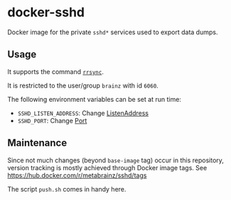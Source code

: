 # docker-sshd

Docker image for the private `sshd*` services used to export data dumps.

## Usage

It supports the command [`rrsync`](https://download.samba.org/pub/rsync/rrsync.1).

It is restricted to the user/group `brainz` with id `6060`.

The following environment variables can be set at run time:

* `SSHD_LISTEN_ADDRESS`: Change [ListenAddress](https://man.openbsd.org/sshd_config#ListenAddress)
* `SSHD_PORT`: Change [Port](https://man.openbsd.org/sshd_config#Port)

## Maintenance

Since not much changes (beyond `base-image` tag) occur in this repository,
version tracking is mostly achieved through Docker image tags.
See https://hub.docker.com/r/metabrainz/sshd/tags

The script `push.sh` comes in handy here.
